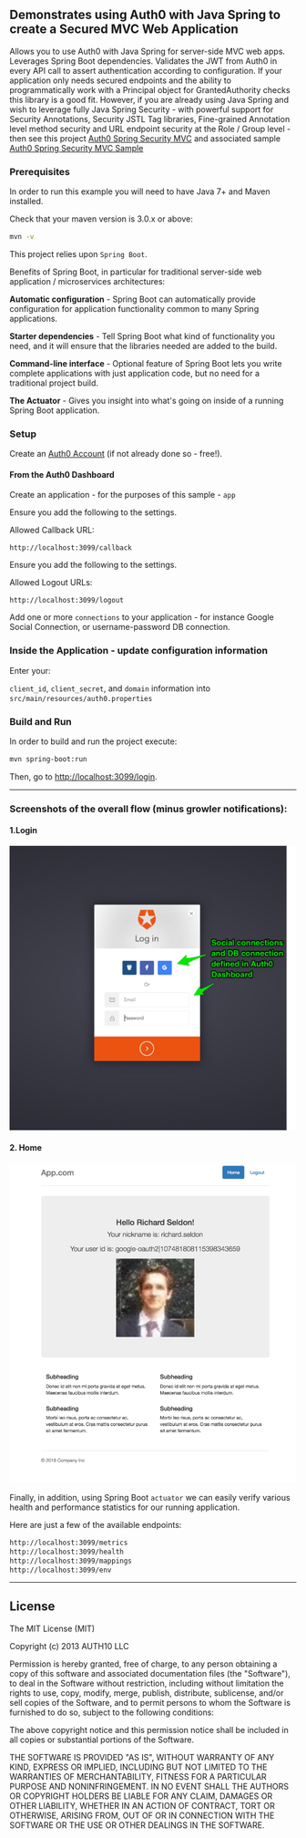 ## Demonstrates using Auth0 with Java Spring to create a Secured MVC Web Application

Allows you to use Auth0 with Java Spring for server-side MVC web apps. Leverages Spring Boot dependencies.
Validates the JWT from Auth0 in every API call to assert authentication according to configuration. If your application only needs secured
endpoints and the ability to programmatically work with a Principal object for GrantedAuthority checks this library is a good fit. However,
if you are already using Java Spring and wish to leverage fully Java Spring Security - with powerful support for Security Annotations, Security
JSTL Tag libraries, Fine-grained Annotation level method security and URL endpoint security at the Role / Group level - then see this project
[Auth0 Spring Security MVC](https://github.com/auth0/auth0-spring-security-mvc) and associated sample
[Auth0 Spring Security MVC Sample](https://github.com/auth0-samples/auth0-spring-security-mvc-sample)

### Prerequisites

In order to run this example you will need to have Java 7+ and Maven installed.

Check that your maven version is 3.0.x or above:

```sh
mvn -v
```

This project relies upon `Spring Boot`.


Benefits of Spring Boot, in particular for traditional server-side web application / microservices architectures:

**Automatic configuration** - Spring Boot can automatically provide configuration for application functionality common to many Spring applications.

**Starter dependencies** - Tell Spring Boot what kind of functionality you need, and it will ensure that the libraries needed are added to the build.

**Command-line interface** - Optional feature of Spring Boot lets you write complete applications with just application code, but no need for a traditional
 project build.

**The Actuator** - Gives you insight into what's going on inside of a running Spring Boot application.


### Setup

Create an [Auth0 Account](https://auth0.com) (if not already done so - free!).


#### From the Auth0 Dashboard

Create an application - for the purposes of this sample - `app`

Ensure you add the following to the settings.

Allowed Callback URL:

```
http://localhost:3099/callback
```

Ensure you add the following to the settings.

Allowed Logout URLs:

```
http://localhost:3099/logout
```

Add one or more `connections` to your application - for instance Google Social Connection,
or username-password DB connection.


### Inside the Application - update configuration information

Enter your:

`client_id`, `client_secret`, and `domain` information into `src/main/resources/auth0.properties`


### Build and Run

In order to build and run the project execute:

```sh
mvn spring-boot:run
```

Then, go to [http://localhost:3099/login](http://localhost:3099/login).

---

### Screenshots of the overall flow (minus growler notifications):


#### 1.Login

![](img/1.login.jpg)

#### 2. Home

![](img/2.home.jpg)


Finally, in addition, using Spring Boot `actuator` we can easily verify various health and performance statistics for our running application.

Here are just a few of the available endpoints:

```
http://localhost:3099/metrics
http://localhost:3099/health
http://localhost:3099/mappings
http://localhost:3099/env
```


---


## License

The MIT License (MIT)

Copyright (c) 2013 AUTH10 LLC

Permission is hereby granted, free of charge, to any person obtaining a copy
of this software and associated documentation files (the "Software"), to deal
in the Software without restriction, including without limitation the rights
to use, copy, modify, merge, publish, distribute, sublicense, and/or sell
copies of the Software, and to permit persons to whom the Software is
furnished to do so, subject to the following conditions:

The above copyright notice and this permission notice shall be included in
all copies or substantial portions of the Software.

THE SOFTWARE IS PROVIDED "AS IS", WITHOUT WARRANTY OF ANY KIND, EXPRESS OR
IMPLIED, INCLUDING BUT NOT LIMITED TO THE WARRANTIES OF MERCHANTABILITY,
FITNESS FOR A PARTICULAR PURPOSE AND NONINFRINGEMENT. IN NO EVENT SHALL THE
AUTHORS OR COPYRIGHT HOLDERS BE LIABLE FOR ANY CLAIM, DAMAGES OR OTHER
LIABILITY, WHETHER IN AN ACTION OF CONTRACT, TORT OR OTHERWISE, ARISING FROM,
OUT OF OR IN CONNECTION WITH THE SOFTWARE OR THE USE OR OTHER DEALINGS IN
THE SOFTWARE.
